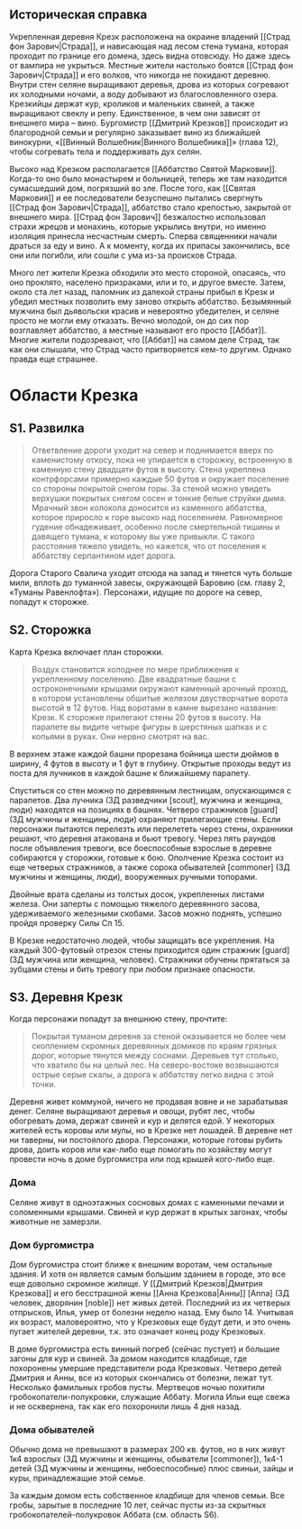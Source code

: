 ## Историческая справка
Укрепленная деревня Крезк расположена на окраине владений [[Страд фон Зарович|Страда]], и нависающая над лесом стена тумана, которая проходит по границе его домена, здесь видна отовсюду. Но даже здесь от вампира не укрыться. Местные жители настолько боятся [[Страд фон Зарович|Страда]] и его волков, что никогда не покидают деревню. Внутри стен селяне выращивают деревья, дрова из которых согревают их холодными ночами, а воду добывают из благословленного озера. Крезкийцы держат кур, кроликов и маленьких свиней, а также выращивают свеклу и репу. Единственное, в чем они зависят от внешнего мира – вино. Бургомистр [[Дмитрий Крезков]] происходит из благородной семьи и регулярно заказывает вино из ближайшей винокурни, «[[Винный Волшебник|Винного Волшебника]]» (глава 12), чтобы согревать тела и поддерживать дух селян.

Высоко над Крезком располагается [[Аббатство Святой Марковии]]. Когда-то оно было монастырем и больницей, теперь же там находится сумасшедший дом, погрязший во зле. После того, как [[Святая Марковия]] и ее последователи безуспешно пытались свергнуть [[Страд фон Зарович|Страда]], аббатство стало крепостью, закрытой от внешнего мира. [[Страд фон Зарович]] безжалостно использовал страхи жрецов и монахинь, которые укрылись внутри, но именно изоляция принесла несчастным смерть. Сперва священники начали драться за еду и вино. А к моменту, когда их припасы закончились, все они или погибли, или сошли с ума из-за происков Страда.

Много лет жители Крезка обходили это место стороной, опасаясь, что оно проклято, населено призраками, или и то, и другое вместе. Затем, около ста лет назад, паломник из далекой страны прибыл в Крезк и убедил местных позволить ему заново открыть аббатство. Безымянный мужчина был дьявольски красив и невероятно убедителен, и селяне просто не могли ему отказать. Вечно молодой, он до сих пор возглавляет аббатство, а местные называют его просто [[Аббат]]. Многие жители подозревают, что [[Аббат]] на самом деле Страд, так как они слышали, что Страд часто притворяется кем-то другим. Однако правда еще страшнее.
# Области Крезка
## S1. Развилка
> Ответвление дороги уходит на север и поднимается вверх по каменистому откосу, пока не упирается в сторожку, встроенную в каменную стену двадцати футов в высоту. Стена укреплена контрфорсами примерно каждые 50 футов и окружает поселение со стороны покрытой снегом горы. За стеной можно увидеть верхушки покрытых снегом сосен и тонкие белые струйки дыма.
> Мрачный звон колокола доносится из каменного аббатства, которое приросло к горе высоко над поселением.
> Равномерное гудение обнадеживает, особенно после смертельной тишины и давящего тумана, к которому вы уже привыкли. С такого расстояния тяжело увидеть, но кажется, что от поселения к аббатству серпантином идет дорога.

Дорога Старого Свалича уходит отсюда на запад и тянется чуть больше мили, вплоть до туманной завесы, окружающей Баровию (см. главу 2, «Туманы Равенлофта»). Персонажи, идущие по дороге на север, попадут к сторожке.
## S2. Сторожка
Карта Крезка включает план сторожки.
> Воздух становится холоднее по мере приближения к укрепленному поселению. Две квадратные башни с остроконечными крышами окружают каменный арочный проход, в котором установлены обшитые железом двустворчатые ворота высотой в 12 футов.
> Над воротами в камне вырезано название: Крезк. К сторожке прилегают стены 20 футов в высоту. На парапете вы видите четыре фигуры в шерстяных шапках и с копьями в руках. Они нервно смотрят на вас.

В верхнем этаже каждой башни прорезана бойница шести дюймов в ширину, 4 футов в высоту и 1 фут в глубину. Открытые проходы ведут из поста для лучников в каждой башне к ближайшему парапету.

Спуститься со стен можно по деревянным лестницам, опускающимся с парапетов. Два лучника (ЗД разведчики [scout], мужчина и женщина, люди) находятся на позициях в башнях. Четверо стражников [guard] (ЗД мужчины и женщины, люди) охраняют прилегающие стены. Если персонажи пытаются перелезть или перелететь через стены, охранники решают, что деревня атакована и бьют тревогу. Через пять раундов после объявления тревоги, все боеспособные взрослые в деревне собираются у сторожки, готовые к бою. Ополчение Крезка состоит из еще четверых стражников, а также сорока обывателей [commoner] (ЗД мужчины и женщины, люди), вооруженных ручными топорами.

Двойные врата сделаны из толстых досок, укрепленных листами железа. Они заперты с помощью тяжелого деревянного засова, удерживаемого железными скобами. Засов можно поднять, успешно пройдя проверку Силы Сл 15.

В Крезке недостаточно людей, чтобы защищать все укрепления. На каждый 300-футовый отрезок стены приходится один стражник [guard] (ЗД мужчина или женщина, человек). Стражники обучены прятаться за зубцами стены и бить тревогу при любом признаке опасности.
## S3. Деревня Крезк
Когда персонажи попадут за внешнюю стену, прочтите:
> Покрытая туманом деревня за стеной оказывается не более чем скоплением скромных деревянных домиков по краям грязных дорог, которые тянутся между соснами. Деревьев тут столько, что хватило бы на целый лес. На северо-востоке возвышаются острые серые скалы, а дорога к аббатству легко видна с этой точки.

Деревня живет коммуной, ничего не продавая вовне и не зарабатывая денег. Селяне выращивают деревья и овощи, рубят лес, чтобы обогревать дома, держат свиней и кур и делятся едой. У некоторых жителей есть коровы или мулы, но в Крезке нет лошадей. В деревне нет ни таверны, ни постоялого двора. Персонажи, которые готовы рубить дрова, доить коров или как-либо еще помогать по хозяйству могут провести ночь в доме бургомистра или под крышей кого-либо еще.
### Дома
Селяне живут в одноэтажных сосновых домах с каменными печами и соломенными крышами. Свиней и кур держат в крытых загонах, чтобы животные не замерзли.
### Дом бургомистра
Дом бургомистра стоит ближе к внешним воротам, чем остальные здания. И хотя он является самым большим зданием в городе, это все еще довольно скромное жилище. У [[Дмитрий Крезков|Дмитрия Крезкова]] и его бесстрашной жены [[Анна Крезкова|Анны]] [Anna] (ЗД человек, дворянин [noble]) нет живых детей. Последний из их четверых отпрысков, Илья, умер от болезни неделю назад. Ему было 14. Учитывая их возраст, маловероятно, что у Крезковых еще будут дети, и это очень пугает жителей деревни, т.к. это означает конец роду Крезковых.

В доме бургомистра есть винный погреб (сейчас пустует) и большие загоны для кур и свиней. За домом находится кладбище, где похоронены умершие представители рода Крезковых. Четверо детей Дмитрия и Анны, все из которых скончались от болезни, лежат тут. Несколько фамильных гробов пусты. Мертвецов ночью похитили гробокопатели-полукровки, служащие Аббату. Могила Ильи еще свежа и не осквернена, так как его похоронили лишь 4 дня назад.
### Дома обывателей
Обычно дома не превышают в размерах 200 кв. футов, но в них живут 1к4 взрослых (ЗД мужчины и женщины, обыватели [commoner]), 1к4-1 детей (ЗД мужчины и женщины, небоеспособные) плюс свиньи, зайцы и куры, принадлежащие этой семье.

За каждым домом есть собственное кладбище для членов семьи. Все гробы, зарытые в последние 10 лет, сейчас пусты из-за скрытных гробокопателей-полукровок Аббата (см. область S6).
